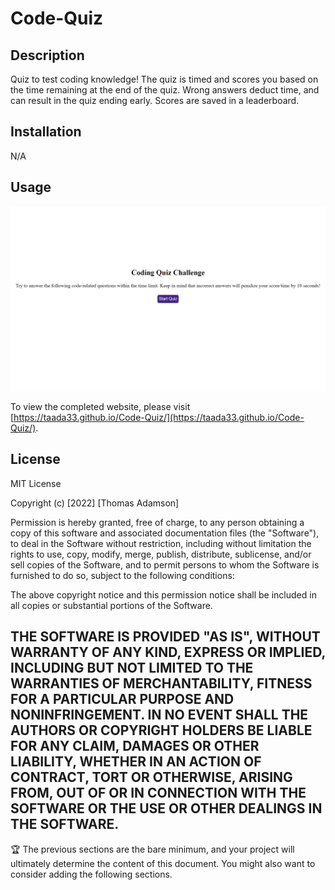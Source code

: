 # Code-Quiz

## Description

Quiz to test coding knowledge! The quiz is timed and scores you based on the time remaining at the end of the quiz. Wrong answers deduct time, and can result in the quiz ending early. Scores are saved in a leaderboard.


## Installation

N/A

## Usage

![Website Screenshot](/assets/images/screenshot.png)

To view the completed website, please visit [https://taada33.github.io/Code-Quiz/](https://taada33.github.io/Code-Quiz/).


## License

MIT License

Copyright (c) [2022] [Thomas Adamson]

Permission is hereby granted, free of charge, to any person obtaining a copy
of this software and associated documentation files (the "Software"), to deal
in the Software without restriction, including without limitation the rights
to use, copy, modify, merge, publish, distribute, sublicense, and/or sell
copies of the Software, and to permit persons to whom the Software is
furnished to do so, subject to the following conditions:

The above copyright notice and this permission notice shall be included in all
copies or substantial portions of the Software.

THE SOFTWARE IS PROVIDED "AS IS", WITHOUT WARRANTY OF ANY KIND, EXPRESS OR
IMPLIED, INCLUDING BUT NOT LIMITED TO THE WARRANTIES OF MERCHANTABILITY,
FITNESS FOR A PARTICULAR PURPOSE AND NONINFRINGEMENT. IN NO EVENT SHALL THE
AUTHORS OR COPYRIGHT HOLDERS BE LIABLE FOR ANY CLAIM, DAMAGES OR OTHER
LIABILITY, WHETHER IN AN ACTION OF CONTRACT, TORT OR OTHERWISE, ARISING FROM,
OUT OF OR IN CONNECTION WITH THE SOFTWARE OR THE USE OR OTHER DEALINGS IN THE
SOFTWARE.
---

🏆 The previous sections are the bare minimum, and your project will ultimately determine the content of this document. You might also want to consider adding the following sections.

